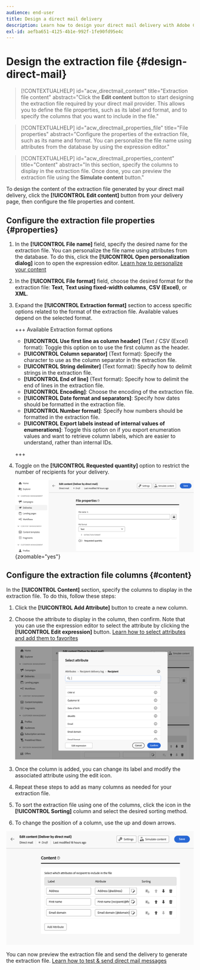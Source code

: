 ```yaml
---
audience: end-user
title: Design a direct mail delivery
description: Learn how to design your direct mail delivery with Adobe Campaign Web
exl-id: aefba651-4125-4b1e-992f-1fe90fd95e4c
---
```

# Design the extraction file {#design-direct-mail}

>[!CONTEXTUALHELP]
>id="acw_directmail_content"
>title="Extraction file content"
>abstract="Click the **Edit content** button to start designing the extraction file required by your direct mail provider. This allows you to define the file properties, such as its label and format, and to specify the columns that you want to include in the file."

>[!CONTEXTUALHELP]
>id="acw_directmail_properties_file"
>title="File properties"
>abstract="Configure the properties of the extraction file, such as its name and format. You can personalize the file name using attributes from the database by using the expression editor."

>[!CONTEXTUALHELP]
>id="acw_directmail_properties_content"
>title="Content"
>abstract="In this section, specify the columns to display in the extraction file. Once done, you can preview the extraction file using the **Simulate content** button."

To design the content of the extraction file generated by your direct mail delivery, click the **[!UICONTROL Edit content]** button from your delivery page, then configure the file properties and content.

## Configure the extraction file properties {#properties}

1. In the **[!UICONTROL File name]** field, specify the desired name for the extraction file. You can personalize the file name using attributes from the database. To do this, click the **[!UICONTROL Open personalization dialog]** icon to open the expression editor. [Learn how to personalize your content](../personalization/personalize.md)

1. In the **[!UICONTROL File format]** field, choose the desired format for the extraction file: **Text**, **Text using fixed-width columns**, **CSV (Excel)**, or **XML**.

1. Expand the **[!UICONTROL Extraction format]** section to access specific options related to the format of the extraction file. Available values depend on the selected format.

    +++ Available Extraction format options
    
    * **[!UICONTROL Use first line as column header]** (Text / CSV (Excel) format): Toggle this option on to use the first column as the header.
    * **[!UICONTROL Column separator]** (Text format): Specify the character to use as the column separator in the extraction file.
    * **[!UICONTROL String delimiter]** (Text format): Specify how to delimit strings in the extraction file.
    * **[!UICONTROL End of line]** (Text format): Specify how to delimit the end of lines in the extraction file.
    * **[!UICONTROL Encoding]**: Choose the encoding of the extraction file.
    * **[!UICONTROL Date format and separators]**: Specify how dates should be formatted in the extraction file.
    * **[!UICONTROL Number format]**: Specify how numbers should be formatted in the extraction file.
    * **[!UICONTROL Export labels instead of internal values of enumerations]**: Toggle this option on if you export enumeration values and want to retrieve column labels, which are easier to understand, rather than internal IDs.

    +++

1. Toggle on the **[!UICONTROL Requested quantity]** option to restrict the number of recipients for your delivery.

    ![Screenshot showing the content details configuration options for the extraction file.](assets/dm-content-details.png){zoomable="yes"}

## Configure the extraction file columns {#content}

In the **[!UICONTROL Content]** section, specify the columns to display in the extraction file. To do this, follow these steps:

1. Click the **[!UICONTROL Add Attribute]** button to create a new column.
1. Choose the attribute to display in the column, then confirm. Note that you can use the expression editor to select the attribute by clicking the **[!UICONTROL Edit expression]** button. [Learn how to select attributes and add them to favorites](../get-started/attributes.md)

    ![Screenshot showing the Add Attribute button and options for adding attributes to the extraction file.](assets/dm-add-attribute.png)

1. Once the column is added, you can change its label and modify the associated attribute using the edit icon.
1. Repeat these steps to add as many columns as needed for your extraction file.
1. To sort the extraction file using one of the columns, click the icon in the **[!UICONTROL Sorting]** column and select the desired sorting method.
1. To change the position of a column, use the up and down arrows.

![Screenshot showing the attributes configuration options for the extraction file.](assets/dm-content-attributes.png)

You can now preview the extraction file and send the delivery to generate the extraction file. [Learn how to test & send direct mail messages](send-direct-mail.md)